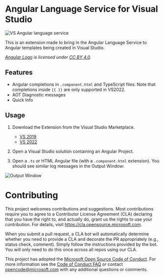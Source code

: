 # Angular Language Service for Visual Studio

![VS Angular language service](https://media.giphy.com/media/Xxob53hbQT0MPaeDqF/giphy.gif)

This is an extension made to bring in the Angular Language Service to Angular templates being created in Visual Studio.

_[Angular Logo](https://angular.io/presskit) is licensed under [CC BY 4.0](https://creativecommons.org/licenses/by/4.0/)._

## Features

* Angular completions in `.component.html` and TypeScript files. Note that completions inside `{{ }}` are only supported in VS2022.
* AOT Diagnostic messages
* Quick Info

## Usage

1. Download the Extension from the Visual Studio Marketplace.
    - [VS 2019](https://marketplace.visualstudio.com/items?itemName=TypeScriptTeam.AngularLanguageService)
    - [VS 2022](https://marketplace.visualstudio.com/items?itemName=TypeScriptTeam.AngularLanguageService2022)

2. Open a Visual Studio solution containing an Angular Project.

3. Open a `.ts` or HTML Angular file (with a `.component.html` extension). You should see similar log messages in the Output Window:

![Output Window](https://uzpxja.sn.files.1drv.com/y4m3m3SBmJRyfKCfXs_KhtEHNFw7eXHwFBMbqVDfTmL6ZbHREv_brszarakz90TN7ilTgh4wmV-rxW_5uZ9fkwOdo1ISMm-oEzENEnx-SSMhE6ehQZnDqDvB8hVkjZfLCBH6dx4HqPaEqLVj1GJCsmdFY2YCbWKv80ON5qKYTB9D3GDmdqXFddN3sKlcC1F5oF-lbE5pnDWWA-Lqe0oD7ZZ7w?width=512&height=164&cropmode=none)

# Contributing

This project welcomes contributions and suggestions. Most contributions require you to agree to a
Contributor License Agreement (CLA) declaring that you have the right to, and actually do, grant us
the rights to use your contribution. For details, visit https://cla.opensource.microsoft.com.

When you submit a pull request, a CLA bot will automatically determine whether you need to provide
a CLA and decorate the PR appropriately (e.g., status check, comment). Simply follow the instructions
provided by the bot. You will only need to do this once across all repos using our CLA.

This project has adopted the [Microsoft Open Source Code of Conduct](https://opensource.microsoft.com/codeofconduct/).
For more information see the [Code of Conduct FAQ](https://opensource.microsoft.com/codeofconduct/faq/) or
contact [opencode@microsoft.com](mailto:opencode@microsoft.com) with any additional questions or comments.